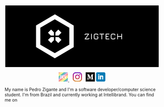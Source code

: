 <p align="center">
  <a href="https://github.com/zigante">
    <img
      src="https://raw.githubusercontent.com/zigante/zigante/main/assets/images/cover.png"
      alt="dev"
    />
  </a>
</p>

<p align="center">
  <a href="https://dev.to/zigante">
    <img
      height="30"
      src="https://raw.githubusercontent.com/zigante/zigante/main/assets/icons/dev.png?raw=true"
      alt="dev"
    />
  </a>
  &nbsp;&nbsp;
  <a href="https://www.instagram.com/zigpedro/"
    ><img
      height="30"
      src="https://github.com/zigante/zigante/blob/main/assets/icons/instagram.png?raw=true"
      alt="instagram" /></a
  >&nbsp;&nbsp;
  <a href="https://medium.com/@zigante.pedro"
    ><img
      height="30"
      src="https://github.com/zigante/zigante/blob/main/assets/icons/medium.png?raw=true"
      alt="medium"
  /></a>
  <a href="https://www.linkedin.com/in/pedro-zigante-martim/"
    ><img
      height="30"
      src="https://github.com/zigante/zigante/blob/main/assets/icons/linkedin.png?raw=true"
      alt="linkedin"
  /></a>
</p>

My name is Pedro Zigante and I'm a software developer/computer science student. I'm from Brazil and currently working at Intellibrand. You can find me on

<!--
**zigante/Zigante** is a ✨ _special_ ✨ repository because its `README.md` (this file) appears on your GitHub profile.

Here are some ideas to get you started:

- 🔭 I’m currently working on ...
- 🌱 I’m currently learning ...
- 👯 I’m looking to collaborate on ...
- 🤔 I’m looking for help with ...
- 💬 Ask me about ...
- 📫 How to reach me: ...
- 😄 Pronouns: ...
- ⚡ Fun fact: ...
-->
